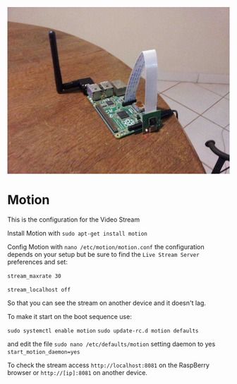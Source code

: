 <p align="center">
  <img src="https://github.com/pedromalta/PortinariPhotos/raw/master/Camera/20622055_1861886817171137_7541796597250894649_n.jpg" alt="Video Stream for the Portinari Project."/>
</p>

# Motion

This is the configuration for the Video Stream

Install Motion with ``sudo apt-get install motion``

Config Motion with ``nano /etc/motion/motion.conf`` the configuration depends on your setup but be sure to find the ``Live Stream Server`` preferences and set:

``stream_maxrate 30``

``stream_localhost off``

So that you can see the stream on another device and it doesn't lag.

To make it start on the boot sequence use: 

``sudo systemctl enable motion``
``sudo update-rc.d motion defaults``

and edit the file ``sudo nano /etc/defaults/motion`` setting daemon to yes ``start_motion_daemon=yes``

To check the stream access ``http://localhost:8081`` on the RaspBerry browser or ``http://[ip]:8081`` on another device.
